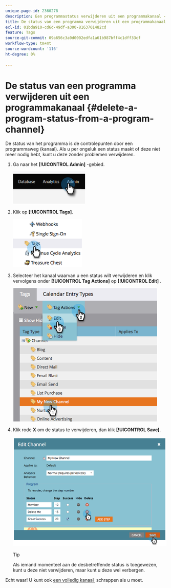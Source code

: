 ```yaml
---
unique-page-id: 2360278
description: Een programmastatus verwijderen uit een programmakanaal - Marketo Docs - Productdocumentatie
title: De status van een programma verwijderen uit een programmakanaal
exl-id: 01bda910-cd6d-49df-a300-8163701482cd
feature: Tags
source-git-commit: 09a656c3a0d0002edfa1a61b987bff4c1dff33cf
workflow-type: tm+mt
source-wordcount: '116'
ht-degree: 0%

---
```


# De status van een programma verwijderen uit een programmakanaal {#delete-a-program-status-from-a-program-channel}

De status van het programma is de controlepunten door een programmaweg (kanaal). Als u per ongeluk een status maakt of deze niet meer nodig hebt, kunt u deze zonder problemen verwijderen.

1. Ga naar het **[!UICONTROL Admin]** -gebied.

   ![](assets/delete-a-program-status-from-a-program-channel-1.png)

1. Klik op **[!UICONTROL Tags]**.

   ![](assets/delete-a-program-status-from-a-program-channel-2.png)

1. Selecteer het kanaal waarvan u een status wilt verwijderen en klik vervolgens onder **[!UICONTROL Tag Actions]** op **[!UICONTROL Edit]** .

   ![](assets/delete-a-program-status-from-a-program-channel-3.png)

1. Klik rode **X** om de status te verwijderen, dan klik **[!UICONTROL Save]**.

   ![](assets/delete-a-program-status-from-a-program-channel-4.png)

   >[!TIP]
   >
   >Als iemand momenteel aan de desbetreffende status is toegewezen, kunt u deze niet verwijderen, maar kunt u deze wel verbergen.

Echt waar! U kunt ook [&#x200B; een volledig kanaal &#x200B;](/help/marketo/product-docs/administration/tags/delete-a-program-channel.md) schrappen als u moet.
